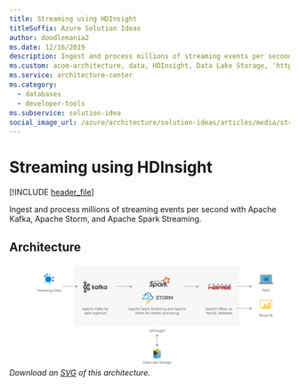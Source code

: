 ```yaml
---
title: Streaming using HDInsight
titleSuffix: Azure Solution Ideas
author: doodlemania2
ms.date: 12/16/2019
description: Ingest and process millions of streaming events per second with Apache Kafka, Apache Storm, and Apache Spark Streaming.
ms.custom: acom-architecture, data, HDInsight, Data Lake Storage, 'https://azure.microsoft.com/solutions/architecture/streaming-using-hdinsight/'
ms.service: architecture-center
ms.category:
  - databases
  - developer-tools
ms.subservice: solution-idea
social_image_url: /azure/architecture/solution-ideas/articles/media/streaming-using-hdinsight.png
---
```


# Streaming using HDInsight

[!INCLUDE [header_file](../../../includes/sol-idea-header.md)]

Ingest and process millions of streaming events per second with Apache Kafka, Apache Storm, and Apache Spark Streaming.

## Architecture

![Architecture Diagram](../media/streaming-using-hdinsight.png)
*Download an [SVG](../media/streaming-using-hdinsight.svg) of this architecture.*
